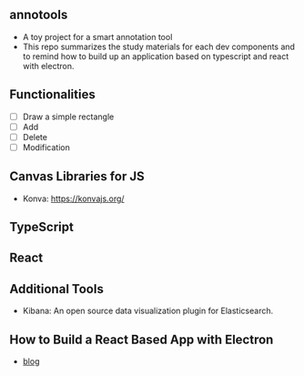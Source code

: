 ## annotools
- A toy project for a smart annotation tool
- This repo summarizes the study materials for each dev components and to remind how to build up an application based on typescript and react with electron. 

## Functionalities
- [ ] Draw a simple rectangle
- [ ] Add
- [ ] Delete 
- [ ] Modification

## Canvas Libraries for JS
- Konva: https://konvajs.org/

## TypeScript

## React

## Additional Tools 
- Kibana: An open source data visualization plugin for Elasticsearch.

## How to Build a React Based App with Electron
- [blog](https://getstream.io/blog/takeaways-on-building-a-react-based-app-with-electron/?source=post_page---------------------------)
